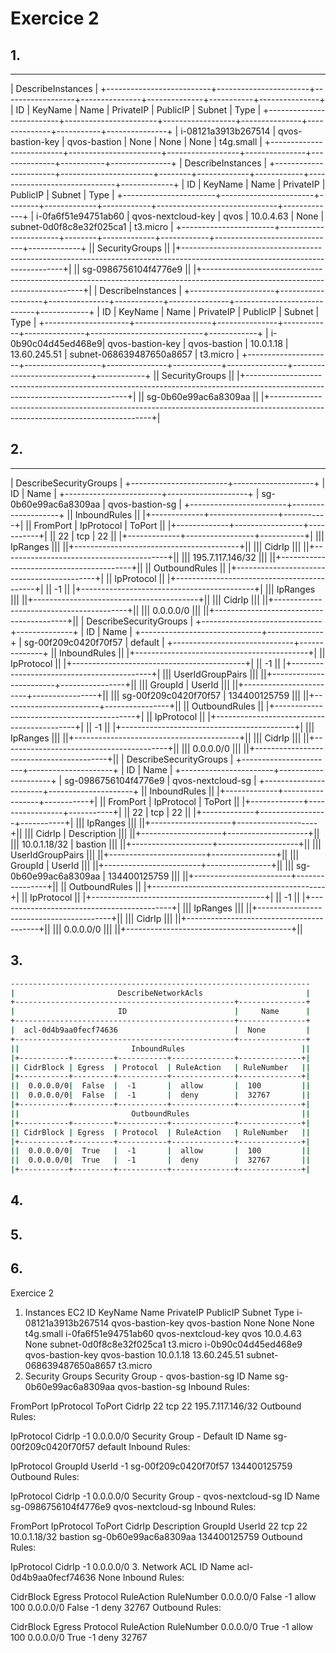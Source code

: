 # Exercice 2

## 1.

----------------------------------------------------------------------------------------------------------------------------------
|                                                        DescribeInstances                                                       |
+--------------------------+-----------------------+------------------+---------------+--------------+-----------+---------------+
|            ID            |        KeyName        |      Name        |   PrivateIP   |  PublicIP    |  Subnet   |     Type      |
+--------------------------+-----------------------+------------------+---------------+--------------+-----------+---------------+
|  i-08121a3913b267514     |  qvos-bastion-key     |  qvos-bastion    |  None         |  None        |  None     |  t4g.small    |
+--------------------------+-----------------------+------------------+---------------+--------------+-----------+---------------+
|                                                        DescribeInstances                                                       |
+-----------------------+-----------------------+--------+-------------+------------+------------------------------+-------------+
|          ID           |        KeyName        | Name   |  PrivateIP  | PublicIP   |           Subnet             |    Type     |
+-----------------------+-----------------------+--------+-------------+------------+------------------------------+-------------+
|  i-0fa6f51e94751ab60  |  qvos-nextcloud-key   |  qvos  |  10.0.4.63  |  None      |  subnet-0d0f8c8e32f025ca1    |  t3.micro   |
+-----------------------+-----------------------+--------+-------------+------------+------------------------------+-------------+
||                                                        SecurityGroups                                                        ||
|+------------------------------------------------------------------------------------------------------------------------------+|
||  sg-0986756104f4776e9                                                                                                        ||
|+------------------------------------------------------------------------------------------------------------------------------+|
|                                                        DescribeInstances                                                       |
+---------------------+-------------------+---------------+------------+---------------+----------------------------+------------+
|         ID          |      KeyName      |     Name      | PrivateIP  |   PublicIP    |          Subnet            |   Type     |
+---------------------+-------------------+---------------+------------+---------------+----------------------------+------------+
|  i-0b90c04d45ed468e9|  qvos-bastion-key |  qvos-bastion |  10.0.1.18 |  13.60.245.51 |  subnet-068639487650a8657  |  t3.micro  |
+---------------------+-------------------+---------------+------------+---------------+----------------------------+------------+
||                                                        SecurityGroups                                                        ||
|+------------------------------------------------------------------------------------------------------------------------------+|
||  sg-0b60e99ac6a8309aa                                                                                                        ||
|+------------------------------------------------------------------------------------------------------------------------------+|


## 2.

-----------------------------------------------
|           DescribeSecurityGroups            |
+------------------------+--------------------+
|           ID           |       Name         |
+------------------------+--------------------+
|  sg-0b60e99ac6a8309aa  |  qvos-bastion-sg   |
+------------------------+--------------------+
||               InboundRules                ||
|+-------------+-----------------+-----------+|
||  FromPort   |   IpProtocol    |  ToPort   ||
|+-------------+-----------------+-----------+|
||  22         |  tcp            |  22       ||
|+-------------+-----------------+-----------+|
|||                IpRanges                 |||
||+-----------------------------------------+||
|||                 CidrIp                  |||
||+-----------------------------------------+||
|||  195.7.117.146/32                       |||
||+-----------------------------------------+||
||               OutboundRules               ||
|+-------------------------------------------+|
||                IpProtocol                 ||
|+-------------------------------------------+|
||  -1                                       ||
|+-------------------------------------------+|
|||                IpRanges                 |||
||+-----------------------------------------+||
|||                 CidrIp                  |||
||+-----------------------------------------+||
|||  0.0.0.0/0                              |||
||+-----------------------------------------+||
|           DescribeSecurityGroups            |
+------------------------------+--------------+
|              ID              |    Name      |
+------------------------------+--------------+
|  sg-00f209c0420f70f57        |  default     |
+------------------------------+--------------+
||               InboundRules                ||
|+-------------------------------------------+|
||                IpProtocol                 ||
|+-------------------------------------------+|
||  -1                                       ||
|+-------------------------------------------+|
|||            UserIdGroupPairs             |||
||+------------------------+----------------+||
|||         GroupId        |    UserId      |||
||+------------------------+----------------+||
|||  sg-00f209c0420f70f57  |  134400125759  |||
||+------------------------+----------------+||
||               OutboundRules               ||
|+-------------------------------------------+|
||                IpProtocol                 ||
|+-------------------------------------------+|
||  -1                                       ||
|+-------------------------------------------+|
|||                IpRanges                 |||
||+-----------------------------------------+||
|||                 CidrIp                  |||
||+-----------------------------------------+||
|||  0.0.0.0/0                              |||
||+-----------------------------------------+||
|           DescribeSecurityGroups            |
+-----------------------+---------------------+
|          ID           |        Name         |
+-----------------------+---------------------+
|  sg-0986756104f4776e9 |  qvos-nextcloud-sg  |
+-----------------------+---------------------+
||               InboundRules                ||
|+-------------+-----------------+-----------+|
||  FromPort   |   IpProtocol    |  ToPort   ||
|+-------------+-----------------+-----------+|
||  22         |  tcp            |  22       ||
|+-------------+-----------------+-----------+|
|||                IpRanges                 |||
||+--------------------+--------------------+||
|||       CidrIp       |    Description     |||
||+--------------------+--------------------+||
|||  10.0.1.18/32      |  bastion           |||
||+--------------------+--------------------+||
|||            UserIdGroupPairs             |||
||+------------------------+----------------+||
|||         GroupId        |    UserId      |||
||+------------------------+----------------+||
|||  sg-0b60e99ac6a8309aa  |  134400125759  |||
||+------------------------+----------------+||
||               OutboundRules               ||
|+-------------------------------------------+|
||                IpProtocol                 ||
|+-------------------------------------------+|
||  -1                                       ||
|+-------------------------------------------+|
|||                IpRanges                 |||
||+-----------------------------------------+||
|||                 CidrIp                  |||
||+-----------------------------------------+||
|||  0.0.0.0/0                              |||
||+-----------------------------------------+||
## 3.
```bash
-------------------------------------------------------------------
|                       DescribeNetworkAcls                       |
+-------------------------------------------------+---------------+
|                       ID                        |     Name      |
+-------------------------------------------------+---------------+
|  acl-0d4b9aa0fecf74636                          |  None         |
+-------------------------------------------------+---------------+
||                         InboundRules                          ||
|+-----------+---------+-----------+--------------+--------------+|
|| CidrBlock | Egress  | Protocol  | RuleAction   | RuleNumber   ||
|+-----------+---------+-----------+--------------+--------------+|
||  0.0.0.0/0|  False  |  -1       |  allow       |  100         ||
||  0.0.0.0/0|  False  |  -1       |  deny        |  32767       ||
|+-----------+---------+-----------+--------------+--------------+|
||                         OutboundRules                         ||
|+-----------+---------+-----------+--------------+--------------+|
|| CidrBlock | Egress  | Protocol  | RuleAction   | RuleNumber   ||
|+-----------+---------+-----------+--------------+--------------+|
||  0.0.0.0/0|  True   |  -1       |  allow       |  100         ||
||  0.0.0.0/0|  True   |  -1       |  deny        |  32767       ||
|+-----------+---------+-----------+--------------+--------------+|
```

## 4.
## 5.
## 6.





Exercice 2
1. Instances EC2
ID	KeyName	Name	PrivateIP	PublicIP	Subnet	Type
i-08121a3913b267514	qvos-bastion-key	qvos-bastion	None	None	None	t4g.small
i-0fa6f51e94751ab60	qvos-nextcloud-key	qvos	10.0.4.63	None	subnet-0d0f8c8e32f025ca1	t3.micro
i-0b90c04d45ed468e9	qvos-bastion-key	qvos-bastion	10.0.1.18	13.60.245.51	subnet-068639487650a8657	t3.micro
2. Security Groups
Security Group - qvos-bastion-sg
ID	Name
sg-0b60e99ac6a8309aa	qvos-bastion-sg
Inbound Rules:

FromPort	IpProtocol	ToPort	CidrIp
22	tcp	22	195.7.117.146/32
Outbound Rules:

IpProtocol	CidrIp
-1	0.0.0.0/0
Security Group - Default
ID	Name
sg-00f209c0420f70f57	default
Inbound Rules:

IpProtocol	GroupId	UserId
-1	sg-00f209c0420f70f57	134400125759
Outbound Rules:

IpProtocol	CidrIp
-1	0.0.0.0/0
Security Group - qvos-nextcloud-sg
ID	Name
sg-0986756104f4776e9	qvos-nextcloud-sg
Inbound Rules:

FromPort	IpProtocol	ToPort	CidrIp	Description	GroupId	UserId
22	tcp	22	10.0.1.18/32	bastion	sg-0b60e99ac6a8309aa	134400125759
Outbound Rules:

IpProtocol	CidrIp
-1	0.0.0.0/0
3. Network ACL
ID	Name
acl-0d4b9aa0fecf74636	None
Inbound Rules:

CidrBlock	Egress	Protocol	RuleAction	RuleNumber
0.0.0.0/0	False	-1	allow	100
0.0.0.0/0	False	-1	deny	32767
Outbound Rules:

CidrBlock	Egress	Protocol	RuleAction	RuleNumber
0.0.0.0/0	True	-1	allow	100
0.0.0.0/0	True	-1	deny	32767
